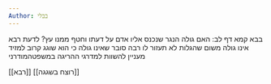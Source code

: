 ```yaml
---
Author: בבלי
---
```



בבא קמא דף לב: 
האם גולה הנגר שנכנס אליו אדם על דעתו וחטף ממנו עץ?
לדעת רבא אינו גולה משום שהגלות לא תעזור לו
רבה סובר שאינו גולה כי הוא שוגג קרוב למזיד
מעניין להשוות למדרגי ההריגה במשפטהמודרני

[[רבא]]
[[רוצח בשגגה]]